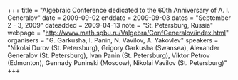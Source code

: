 +++
title = "Algebraic Conference dedicated to the 60th Anniversary of A. I. Generalov"
date = 2009-09-02
enddate = 2009-09-03
dates = "September 2 - 3, 2009"
dateadded = 2009-04-13
note = "St. Petersburg, Russia"
webpage = "http://www.math.spbu.ru/Valgebra/ConfGeneralov/index.html"
organisers = "G. Garkusha, I. Panin, N. Vavilov, A. Yakovlev"
speakers = "Nikolai Durov (St. Petersburg), Grigory Garkusha (Swansea),
Alexander Generalov (St. Petersburg), Ivan Panin (St. Petersburg),
Viktor Petrov (Edmonton), Gennady Puninski (Moscow), Nikolai Vavilov (St. Petersburg)"
+++
